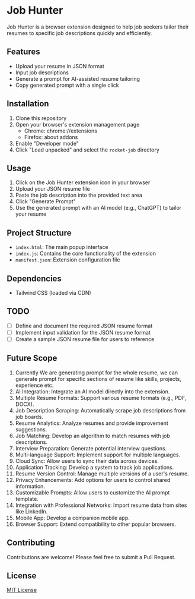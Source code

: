 # Job Hunter

Job Hunter is a browser extension designed to help job seekers tailor their resumes to specific job descriptions quickly and efficiently.

## Features

- Upload your resume in JSON format
- Input job descriptions
- Generate a prompt for AI-assisted resume tailoring
- Copy generated prompt with a single click

## Installation

1. Clone this repository
2. Open your browser's extension management page
   - Chrome: chrome://extensions
   - Firefox: about:addons
3. Enable "Developer mode"
4. Click "Load unpacked" and select the `rocket-job` directory

## Usage

1. Click on the Job Hunter extension icon in your browser
2. Upload your JSON resume file
3. Paste the job description into the provided text area
4. Click "Generate Prompt"
5. Use the generated prompt with an AI model (e.g., ChatGPT) to tailor your resume

## Project Structure

- `index.html`: The main popup interface
- `index.js`: Contains the core functionality of the extension
- `manifest.json`: Extension configuration file

## Dependencies

- Tailwind CSS (loaded via CDN)

## TODO

- [ ] Define and document the required JSON resume format
- [ ] Implement input validation for the JSON resume format
- [ ] Create a sample JSON resume file for users to reference

## Future Scope
1. Currently We are generating prompt for the whole resume, we can generate prompt for specific sections of resume like skills, projects, experience etc.
2. AI Integration: Integrate an AI model directly into the extension.
3. Multiple Resume Formats: Support various resume formats (e.g., PDF, DOCX).
3. Job Description Scraping: Automatically scrape job descriptions from job boards.
4. Resume Analytics: Analyze resumes and provide improvement suggestions.
5. Job Matching: Develop an algorithm to match resumes with job descriptions.
6. Interview Preparation: Generate potential interview questions.
7. Multi-language Support: Implement support for multiple languages.
8. Cloud Sync: Allow users to sync their data across devices.
9. Application Tracking: Develop a system to track job applications.
10. Resume Version Control: Manage multiple versions of a user's resume.
11. Privacy Enhancements: Add options for users to control shared information.
12. Customizable Prompts: Allow users to customize the AI prompt template.
13. Integration with Professional Networks: Import resume data from sites like LinkedIn.
14. Mobile App: Develop a companion mobile app.
15. Browser Support: Extend compatibility to other popular browsers.

## Contributing

Contributions are welcome! Please feel free to submit a Pull Request.

## License

[MIT License](LICENSE)
